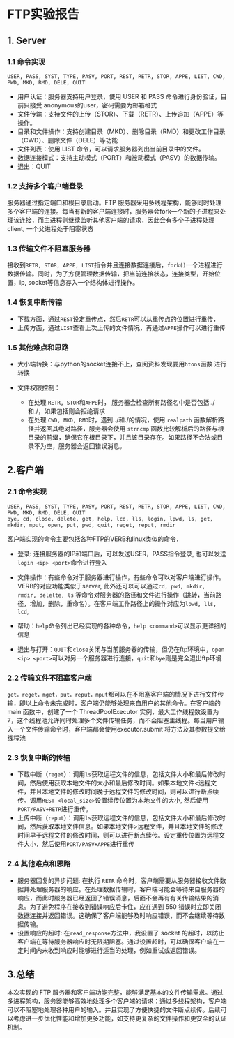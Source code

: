 # FTP实验报告

## 1. Server

### 1.1 命令实现
```
USER, PASS, SYST, TYPE, PASV, PORT, REST, RETR, STOR, APPE, LIST, CWD, PWD, MKD, RMD, DELE, QUIT              
```
- 用户认证：服务器支持用户登录，使用 USER 和 PASS 命令进行身份验证，目前只接受 anonymous的user，密码需要为邮箱格式
- 文件传输：支持文件的上传（STOR）、下载（RETR）、上传追加（APPE）等操作。
- 目录和文件操作：支持创建目录（MKD）、删除目录（RMD）和更改工作目录（CWD）、删除文件（DELE）等功能
- 文件列表：使用 LIST 命令，可以请求服务器列出当前目录中的文件。
- 数据连接模式：支持主动模式（PORT）和被动模式（PASV）的数据传输。
- 退出：QUIT

### 1.2 支持多个客户端登录

服务器通过指定端口和根目录启动。FTP 服务器采用多线程架构，能够同时处理多个客户端的连接。每当有新的客户端连接时，服务器会fork一个新的子进程来处理该连接，而主进程则继续监听其他客户端的请求，因此会有多个子进程处理client, 一个父进程处于阻塞状态

### 1.3 传输文件不阻塞服务器

接收到`RETR, STOR, APPE, LIST`指令并且连接数据连接后，`fork()`一个进程进行数据传输。同时，为了方便管理数据传输，把当前连接状态，连接类型，开始位置，ip, socket等信息存入一个结构体进行操作。

### 1.4 恢复中断传输

- 下载方面，通过`REST`设定重传点，然后`RETR`可以从重传点的位置进行重传，
- 上传方面，通过`LIST`查看上次上传的文件情况，再通过`APPE`操作可以进行重传

### 1.5 其他难点和思路

- 大小端转换：与python的socket连接不上，查阅资料发现要⽤`htons`函数
进⾏转换

- 文件权限控制：
    - 在处理 `RETR, STOR`和`APPE`时， 服务器会检查所有路径名中是否包括../和./，如果包括则会拒绝请求
    - 在处理 `CWD, MKD, RMD`时，遇到../和./的情况，使用 `realpath` 函数解析路径并返回其绝对路径，服务器会使用 `strncmp` 函数比较解析后的路径与根目录的前缀，确保它在根目录下，并且该目录存在。如果路径不合法或目录不为空，服务器会返回错误消息。


## 2.客户端
### 2.1 命令实现
```
USER, PASS, SYST, TYPE, PASV, PORT, REST, RETR, STOR, APPE, LIST, CWD, PWD, MKD, RMD, DELE, QUIT
bye, cd, close, delete, get, help, lcd, lls, login, lpwd, ls, get, mkdir, mput, open, put, pwd, quit, reget, reput, rmdir              
```
客户端实现的命令主要包括各种FTP的VERB和linux类似的命令，
 - 登录: 连接服务器的IP和端口后，可以发送USER，PASS指令登录, 也可以发送`login <ip> <port>`命令进行登入

 - 文件操作：有些命令对于服务器进行操作，有些命令可以对客户端进行操作。VERB的对应功能类似于server, 此外还可以可以通过`cd, pwd, mkdir, rmdir, delelte, ls` 等命令对服务器的路径和文件进行操作（跳转，当前路径，增加，删除，重命名）。在客户端工作路径上的操作对应为`lpwd, lls, lcd`, 
 - 帮助：`help`命令列出已经实现的各种命令，`help <command>`可以显示更详细的信息
 - 退出与打开：`QUIT`和`close`关闭与当前服务器的传输，但仍在ftp环境中，`open <ip> <port>`可以对另一个服务器进行连接，`quit`和`bye`则是完全退出ftp环境


### 2.2 传输文件不阻塞客户端
`get，reget，mget，put，reput，mput`都可以在不阻塞客户端的情况下进行文件传输，即以上命令未完成时，客户端仍能够处理来自用户的其他命令。在客户端的 main 函数中，创建了一个 ThreadPoolExecutor 实例，最大工作线程数设置为 7，这个线程池允许同时处理多个文件传输任务，而不会阻塞主线程。每当用户输入一个文件传输命令时，客户端都会使用executor.submit 将方法及其参数提交给线程池

### 2.3 恢复中断的传输
- 下载中断（`reget`）：调用`ls`获取远程文件的信息，包括文件大小和最后修改时间，然后使用获取本地文件的大小和最后修改时间。如果本地文件<远程文件，并且本地文件的修改时间晚于远程文件的修改时间，则可以进行断点续传。调用`REST <local_size>`设置续传位置为本地文件的大小, 然后使用`PORT/PASV+RETR`进行重传。
- 上传中断（`reput`）：调用`ls`获取远程文件的信息，包括文件大小和最后修改时间，然后获取本地文件信息。如果本地文件>远程文件，并且本地文件的修改时间早于远程文件的修改时间，则可以进行断点续传。设定重传位置为远程文件大小，然后使用`PORT/PASV+APPE`进行重传

### 2.4 其他难点和思路
 - 服务器回复的异步问题: 
 在执行 `RETR` 命令时，客户端需要从服务器接收文件数据并处理服务器的响应。在处理数据传输时，客户端可能会等待来自服务器的响应，而此时服务器已经返回了错误消息，后面不会再有有关传输结果的消息。为了避免程序在接收到错误响应后卡住，应在遇到 550 错误时立即关闭数据连接并返回错误。这确保了客户端能够及时响应错误，而不会继续等待数据传输。
 - 设置响应的超时:
 在`read_response`方法中，我设置了 socket 的超时，以防止客户端在等待服务器响应时无限期阻塞。通过设置超时，可以确保客户端在一定时间内未收到响应时能够进行适当的处理，例如重试或返回错误。


## 3.总结
本次实现的 FTP 服务器和客户端功能完整，能够满足基本的文件传输需求。通过多进程架构，服务器能够高效地处理多个客户端的请求；通过多线程架构，客户端可以不阻塞地处理各种用户的输入。并且实现了方便快捷的文件断点续传。后续可以考虑进一步优化性能和增加更多功能，如支持更复杂的文件操作和更安全的认证机制。